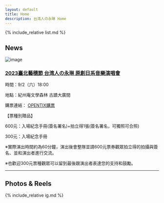 ```yaml
---
layout: default
title: Home
description: 台湾人の永琳 Home
---
```


{% include_relative list.md %}

## News

![image](https://scontent-tpe1-1.xx.fbcdn.net/v/t39.30808-6/366270394_684911677009285_8799721046949692291_n.jpg?_nc_cat=108&cb=99be929b-59f725be&ccb=1-7&_nc_sid=7f8c78&_nc_ohc=-CsbdBE3VAUAX8-JQI6&_nc_ht=scontent-tpe1-1.xx&oh=00_AfD6_rokkF9CsZ4FhmTfcO7k09nCtj8c0aI_Y8uVpaciQw&oe=64DE0616)

### [2023臺北藝穗節 台湾人の永琳 原創日系音樂演唱會](https://www.tpac-taipei.org/festival-fringe/program/568)

時間：9/2（六）18:00

地點：紀州庵文學森林 古蹟大廣間

購票連結： [OPENTIX購票](https://www.opentix.life/event/1663438865957658625)

【票種別贈品】

600元：入場紀念手冊(簽名署名)+拍立得1張(簽名署名，可獨照可合照)

300元：入場紀念手冊

※實際演出時間約為60分鐘，演出後會整隊並請600元票券觀眾拍立得的拍攝與簽名、並和演出者進行交流。

※也歡迎300元票種觀眾可以留到最後跟演出者表達您的支持和鼓勵。

---
## Photos & Reels

{% include_relative ig.md %}
